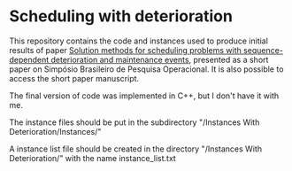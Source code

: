 # Scheduling with deterioration

This repository contains the code and instances used to produce initial results of paper [Solution methods for scheduling problems with sequence-dependent deterioration and maintenance events](https://www.sciencedirect.com/science/article/pii/S0377221721003726), presented as a short paper on Simpósio Brasileiro de Pesquisa Operacional. It is also possible to access the short paper manuscript. 

The final version of code was implemented in C++, but I don't have it with me. 

The instance files should be put in the subdirectory "/Instances With Deterioration/Instances/"

A instance list file should be created in the directory "/Instances With Deterioration/" with the name instance_list.txt
